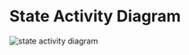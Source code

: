 # State Activity Diagram
![state activity diagram](https://user-images.githubusercontent.com/102644653/160905876-d5071270-6b06-4ad7-b981-2144544b11dd.jpg)

